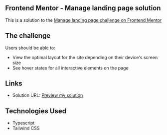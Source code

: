 ## Frontend Mentor - Manage landing page solution

This is a solution to the [Manage landing page challenge on Frontend Mentor](https://www.frontendmentor.io/challenges/manage-landing-page-SLXqC6P5)

## The challenge
Users should be able to:

- View the optimal layout for the site depending on their device's screen size
- See hover states for all interactive elements on the page

## Links

- Solution URL: [Preview my solution](https://manage-kappa-two.vercel.app/) 

## Technologies Used
- Typescript
- Tailwind CSS
